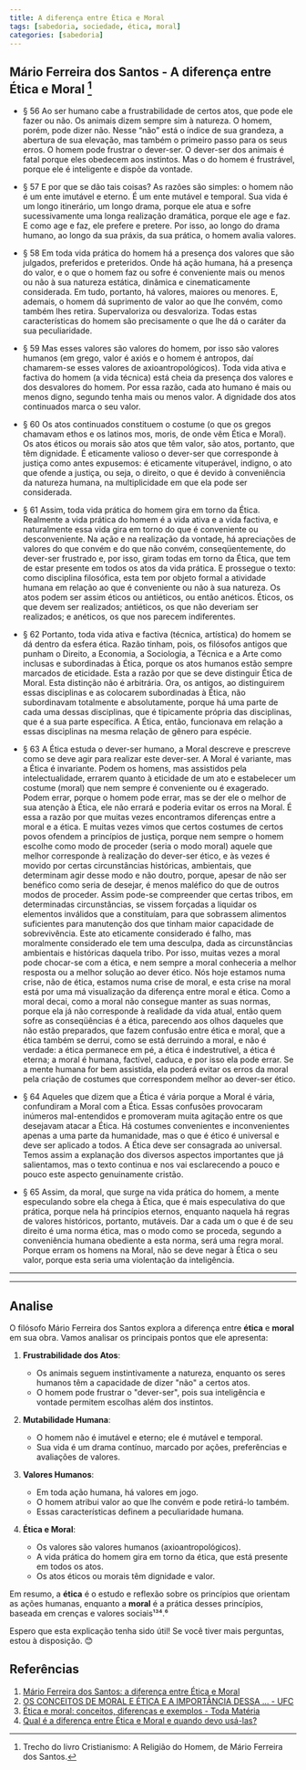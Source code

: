 ```yaml
---
title: A diferença entre Ética e Moral
tags: [sabedoria, sociedade, ética, moral]
categories: [sabedoria]
---
```


## Mário Ferreira dos Santos - A diferença entre Ética e Moral [^1]

  - § 56 Ao ser humano cabe a frustrabilidade de certos atos, que pode ele fazer ou não. Os animais dizem sempre sim à natureza. O homem, porém, pode dizer não. Nesse “não” está o índice de sua grandeza, a abertura de sua elevação, mas também o primeiro passo para os seus erros. O homem pode frustrar o dever-ser. O dever-ser dos animais é fatal porque eles obedecem aos instintos. Mas o do homem é frustrável, porque ele é inteligente e dispõe da vontade.

  - § 57 E por que se dão tais coisas? As razões são simples: o homem não é um ente imutável e eterno. É um ente mutável e temporal. Sua vida é um longo itinerário, um longo drama, porque ele atua e sofre sucessivamente uma longa realização dramática, porque ele age e faz. E como age e faz, ele prefere e pretere. Por isso, ao longo do drama humano, ao longo da sua práxis, da sua prática, o homem avalia valores.

  - § 58 Em toda vida prática do homem há a presença dos valores que são julgados, preferidos e preteridos. Onde há ação humana, há a presença do valor, e o que o homem faz ou sofre é conveniente mais ou menos ou não à sua natureza estática, dinâmica e cinematicamente considerada. Em tudo, portanto, há valores, maiores ou menores. E, ademais, o homem dá suprimento de valor ao que lhe convém, como também lhes retira. Supervaloriza ou desvaloriza. Todas estas características do homem são precisamente o que lhe dá o caráter da sua peculiaridade.

  - § 59 Mas esses valores são valores do homem, por isso são valores humanos (em grego, valor é axiós e o homem é antropos, daí chamarem-se esses valores de axioantropológicos). Toda vida ativa e factiva do homem (a vida técnica) está cheia da presença dos valores e dos desvalores do homem. Por essa razão, cada ato humano é mais ou menos digno, segundo tenha mais ou menos valor. A dignidade dos atos continuados marca o seu valor.

  - § 60 Os atos continuados constituem o costume (o que os gregos chamavam ethos e os latinos mos, moris, de onde vêm Ética e Moral). Os atos éticos ou morais são atos que têm valor, são atos, portanto, que têm dignidade. É eticamente valioso o dever-ser que corresponde à justiça como antes expusemos: é eticamente vituperável, indigno, o ato que ofende a justiça, ou seja, o direito, o que é devido à conveniência da natureza humana, na multiplicidade em que ela pode ser considerada.

  - § 61 Assim, toda vida prática do homem gira em torno da Ética. Realmente a vida prática do homem é a vida ativa e a vida factiva, e naturalmente essa vida gira em torno do que é conveniente ou desconveniente. Na ação e na realização da vontade, há apreciações de valores do que convém e do que não convém, conseqüentemente, do dever-ser frustrado e, por isso, giram todas em torno da Ética, que tem de estar presente em todos os atos da vida prática. E prossegue o texto: como disciplina filosófica, esta tem por objeto formal a atividade humana em relação ao que é conveniente ou não à sua natureza. Os atos podem ser assim éticos ou antiéticos, ou então anéticos. Éticos, os que devem ser realizados; antiéticos, os que não deveriam ser realizados; e anéticos, os que nos parecem indiferentes.

  - § 62 Portanto, toda vida ativa e factiva (técnica, artística) do homem se dá dentro da esfera ética. Razão tinham, pois, os filósofos antigos que punham o Direito, a Economia, a Sociologia, a Técnica e a Arte como inclusas e subordinadas à Ética, porque os atos humanos estão sempre marcados de eticidade. Esta a razão por que se deve distinguir Ética de Moral. Esta distinção não é arbitrária. Ora, os antigos, ao distinguirem essas disciplinas e as colocarem subordinadas à Ética, não subordinavam totalmente e absolutamente, porque há uma parte de cada uma dessas disciplinas, que é tipicamente própria das disciplinas, que é a sua parte específica. A Ética, então, funcionava em relação a essas disciplinas na mesma relação de gênero para espécie.

  - § 63 A Ética estuda o dever-ser humano, a Moral descreve e prescreve como se deve agir para realizar este dever-ser. A Moral é variante, mas a Ética é invariante. Podem os homens, mas assistidos pela intelectualidade, errarem quanto à eticidade de um ato e estabelecer um costume (moral) que nem sempre é conveniente ou é exagerado. Podem errar, porque o homem pode errar, mas se der ele o melhor de sua atenção à Ética, ele não errará e poderia evitar os erros na Moral. É essa a razão por que muitas vezes encontramos diferenças entre a moral e a ética. E muitas vezes vimos que certos costumes de certos povos ofendem a princípios de justiça, porque nem sempre o homem escolhe como modo de proceder (seria o modo moral) aquele que melhor corresponde à realização do dever-ser ético, e às vezes é movido por certas circunstâncias históricas, ambientais, que determinam agir desse modo e não doutro, porque, apesar de não ser benéfico como seria de desejar, é menos maléfico do que de outros modos de proceder. Assim pode-se compreender que certas tribos, em determinadas circunstâncias, se vissem forçadas a liquidar os elementos inválidos que a constituíam, para que sobrassem alimentos suficientes para manutenção dos que tinham maior capacidade de sobrevivência. Este ato eticamente considerado é falho, mas moralmente considerado ele tem uma desculpa, dada as circunstâncias ambientais e históricas daquela tribo. Por isso, muitas vezes a moral pode chocar-se com a ética, e nem sempre a moral conheceria a melhor resposta ou a melhor solução ao dever ético. Nós hoje estamos numa crise, não de ética, estamos numa crise de moral, e esta crise na moral está por uma má visualização da diferença entre moral e ética. Como a moral decai, como a moral não consegue manter as suas normas, porque ela já não corresponde à realidade da vida atual, então quem sofre as conseqüências é a ética, parecendo aos olhos daqueles que não estão preparados, que fazem confusão entre ética e moral, que a ética também se derrui, como se está derruindo a moral, e não é verdade: a ética permanece em pé, a ética é indestrutível, a ética é eterna; a moral é humana, factível, caduca, e por isso ela pode errar. Se a mente humana for bem assistida, ela poderá evitar os erros da moral pela criação de costumes que correspondem melhor ao dever-ser ético.

  - § 64 Aqueles que dizem que a Ética é vária porque a Moral é vária, confundiram a Moral com a Ética. Essas confusões provocaram inúmeros mal-entendidos e promoveram muita agitação entre os que desejavam atacar a Ética. Há costumes convenientes e inconvenientes apenas a uma parte da humanidade, mas o que é ético é universal e deve ser aplicado a todos. A Ética deve ser consagrada ao universal. Temos assim a explanação dos diversos aspectos importantes que já salientamos, mas o texto continua e nos vai esclarecendo a pouco e pouco este aspecto genuinamente cristão.

  - § 65 Assim, da moral, que surge na vida prática do homem, a mente especulando sobre ela chega à Ética, que é mais especulativa do que prática, porque nela há princípios eternos, enquanto naquela há regras de valores históricos, portanto, mutáveis. Dar a cada um o que é de seu direito é uma norma ética, mas o modo como se proceda, segundo a conveniência humana obediente a esta norma, será uma regra moral. Porque erram os homens na Moral, não se deve negar à Ética o seu valor, porque esta seria uma violentação da inteligência.

---

[^1]: Trecho do livro Cristianismo: A Religião do Homem, de Mário Ferreira dos Santos.

---

## Analise

O filósofo Mário Ferreira dos Santos explora a diferença entre **ética** e **moral** em sua obra. Vamos analisar os principais pontos que ele apresenta:

1. **Frustrabilidade dos Atos**:
   - Os animais seguem instintivamente a natureza, enquanto os seres humanos têm a capacidade de dizer "não" a certos atos.
   - O homem pode frustrar o "dever-ser", pois sua inteligência e vontade permitem escolhas além dos instintos.

2. **Mutabilidade Humana**:
   - O homem não é imutável e eterno; ele é mutável e temporal.
   - Sua vida é um drama contínuo, marcado por ações, preferências e avaliações de valores.

3. **Valores Humanos**:
   - Em toda ação humana, há valores em jogo.
   - O homem atribui valor ao que lhe convém e pode retirá-lo também.
   - Essas características definem a peculiaridade humana.

4. **Ética e Moral**:
   - Os valores são valores humanos (axioantropológicos).
   - A vida prática do homem gira em torno da ética, que está presente em todos os atos.
   - Os atos éticos ou morais têm dignidade e valor.

Em resumo, a **ética** é o estudo e reflexão sobre os princípios que orientam as ações humanas, enquanto a **moral** é a prática desses princípios, baseada em crenças e valores sociais¹³⁴.⁶

Espero que esta explicação tenha sido útil! Se você tiver mais perguntas, estou à disposição. 😊

## Referências

1. [Mário Ferreira dos Santos: a diferença entre Ética e Moral](https://blogdo.yurivieira.com/2010/10/mario-ferreira-etica-moral/)
2. [OS CONCEITOS DE MORAL E ÉTICA E A IMPORTÂNCIA DESSA ... - UFC](https://repositorio.ufc.br/bitstream/riufc/45285/1/2016_eve_tfferreira.pdf)
3. [Ética e moral: conceitos, diferenças e exemplos - Toda Matéria](https://www.todamateria.com.br/etica-e-moral/)
4. [Qual é a diferença entre Ética e Moral e quando devo usá-las?](https://www.diferenca.com/etica-e-moral/)

